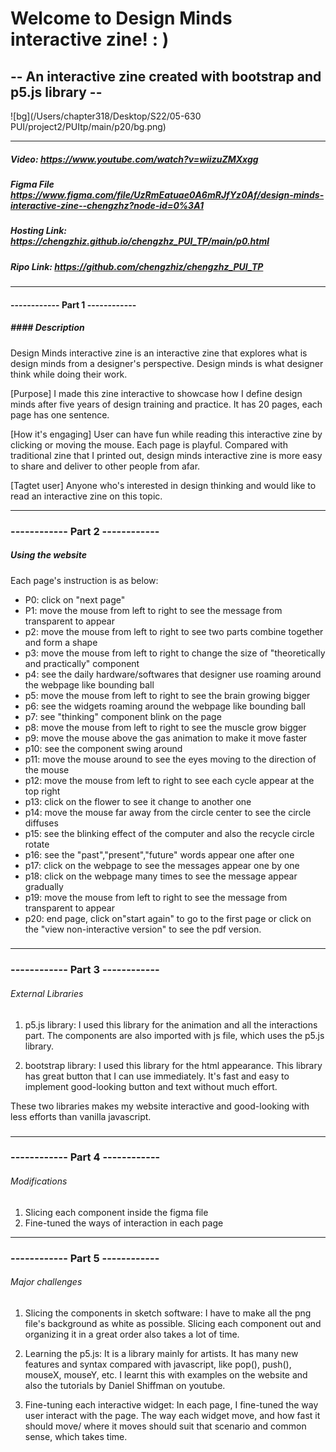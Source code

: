 # Welcome to Design Minds interactive zine! : ) 

## -- An interactive zine created with bootstrap and p5.js library -- 

![bg](/Users/chapter318/Desktop/S22/05-630 PUI/project2/PUItp/main/p20/bg.png)

------



##### Video: https://www.youtube.com/watch?v=wiizuZMXxgg #####  



##### Figma File https://www.figma.com/file/UzRmEatuae0A6mRJfYz0Af/design-minds-interactive-zine--chengzhz?node-id=0%3A1

##### Hosting Link: https://chengzhiz.github.io/chengzhz_PUI_TP/main/p0.html

##### Ripo Link: https://github.com/chengzhiz/chengzhz_PUI_TP



------

#### ------------ Part 1 ------------

##### #### Description ####

Design Minds interactive zine is an interactive zine that explores what is design minds from a designer's perspective. Design minds is what designer think while doing their work. 

[Purpose]  I made this zine interactive to showcase how I define design minds after five years of design training and practice. It has 20 pages, each page has one sentence. 

[How it's engaging]  User can have fun while reading this interactive zine by clicking or moving the mouse. Each page is playful. Compared with traditional zine that I printed out, design minds interactive zine is more easy to share and deliver to other people from afar. 

[Tagtet user]   Anyone who's interested in design thinking and would like to read an interactive zine on this topic.

------

### ------------ Part 2 ------------

##### Using the website ##### 
Each page's instruction is as below:

- P0:  click on "next page"
- P1:  move the mouse from left to right to see the message from transparent to appear
- p2: move the mouse from left to right to see two parts combine together and form a shape
- p3: move the mouse from left to right to change the size of "theoretically and practically" component
- p4: see the daily hardware/softwares that designer use roaming around the webpage like bounding ball
- p5: move the mouse from left to right to see the brain growing bigger
- p6: see the widgets roaming around the webpage like bounding ball
- p7: see "thinking" component blink on the page
- p8: move the mouse from left to right to see the muscle grow bigger
- p9: move the mouse above the gas animation to make it move faster
- p10: see the component swing around
- p11: move the mouse around to see the eyes moving to the direction of the mouse
- p12: move the mouse from left to right to see each cycle appear at the top right
- p13: click on the flower to see it change to another one
- p14: move the mouse far away from the circle center to see the circle diffuses
- p15: see the blinking effect of the computer and also the recycle circle rotate
- p16: see the "past","present","future" words appear one after one
- p17: click on the webpage to see the messages appear one by one
- p18: click on the webpage many times to see the message appear gradually
- p19: move the mouse from left to right to see the message from transparent to appear
- p20: end page, click on"start again" to go to the first page or click on the "view non-interactive version" to see the pdf version.

### 

------

### ------------ Part 3 ------------

###### External Libraries ###### 
1. p5.js library: I used this library for the animation and all the interactions part. The components are also imported with js file, which uses the p5.js library.

2. bootstrap library: I used this library for the html appearance. This library has great button that I can use immediately. It's fast and easy to implement good-looking button and text without much effort.

These two libraries makes my website interactive and good-looking with less efforts than vanilla javascript.

### 

------

### ------------ Part 4 ------------

###### Modifications ###### 

1. Slicing each component inside the figma file
1. Fine-tuned the ways of interaction in each page 



------

### ------------ Part 5 ------------


###### Major challenges ###### 
1. Slicing the components in sketch software: I have to make all the png file's background as white as possible. Slicing each component out and organizing it in a great order also takes a lot of time.

2. Learning the p5.js: It is a library mainly for artists. It has many new features and syntax compared with javascript, like pop(), push(), mouseX, mouseY, etc. I learnt this with examples on the website and also the tutorials by Daniel Shiffman on youtube.

3. Fine-tuning each interactive widget: In each page, I fine-tuned the way user interact with the page. The way each widget move, and how fast it should move/ where it moves should suit that scenario and common sense, which takes time. 







